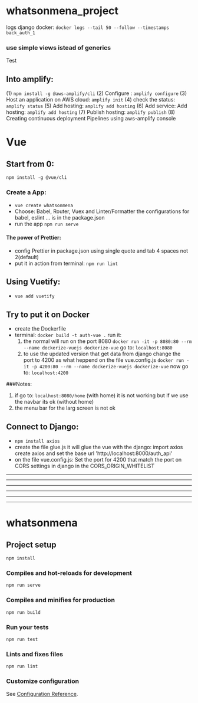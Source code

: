 # whatsonmena_project

logs django docker:
`docker logs --tail 50 --follow --timestamps back_auth_1`

### use simple views istead of generics

Test

## Into amplify:

(1) `npm install -g @aws-amplify/cli`
(2) Configure : `amplify configure`
(3) Host an application on AWS cloud: `amplify init`
(4) check the status: `amplify status`
(5) Add hosting: `amplify add hosting`
(6) Add service: Add hosting: `amplify add hosting`
(7) Publish hosting: `amplify publish`
(8) Creating continuous deployment Pipelines using aws-amplify console

# Vue

## Start from 0:

`npm install -g @vue/cli`

<!-- `npm install -g @aws-amplify/cli` -->

### Create a App:

- `vue create whatsonmena`
- Choose: Babel, Router, Vuex and Linter/Formatter
  the configurations for babel, eslint ... is in the package.json
- run the app
  `npm run serve`

#### The power of Prettier:

- config Prettier in package.json
  using single quote and tab 4 spaces not 2(default)
- put it in action from terminal:
  `npm run lint`

## Using Vuetify:

- `vue add vuetify`

## Try to put it on Docker

- create the Dockerfile
- terminal:
    <!-- `docker build -t dockerize-vue .` -->
  `docker build -t auth-vue .`
  run it:
  1. the normal will run on the port 8080
     `docker run -it -p 8080:80 --rm --name dockerize-vuejs dockerize-vue`
     go to:
     `localhost:8080`
  2. to use the updated version that get data from django change the port to 4200 as what heppend on the file vue.config.js
     `docker run -it -p 4200:80 --rm --name dockerize-vuejs dockerize-vue`
     now go to:
     `localhost:4200`

###Notes:

1. if go to: `localhost:8080/home` (with home) it is not working
   but if we use the navbar its ok (without home)
2. the menu bar for the larg screen is not ok

## Connect to Django:

- `npm install axios`
- create the file glue.js it will glue the vue with the django:
  import axios
  create axios and set the base url 'http://localhost:8000/auth_api'
- on the file vue.config.js:
  Set the port for 4200 that match the port on CORS settings in django in the CORS_ORIGIN_WHITELIST

---

---

---

---

---

---

# whatsonmena

## Project setup

```
npm install
```

### Compiles and hot-reloads for development

```
npm run serve
```

### Compiles and minifies for production

```
npm run build
```

### Run your tests

```
npm run test
```

### Lints and fixes files

```
npm run lint
```

### Customize configuration

See [Configuration Reference](https://cli.vuejs.org/config/).

